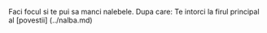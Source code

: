 Faci focul si te pui sa manci nalebele.
Dupa care:
Te intorci la firul principal al [povestii] (../nalba.md)